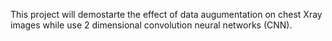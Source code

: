 This project will demostarte the effect of data augumentation on chest Xray images while use 2 dimensional convolution neural networks (CNN). 
